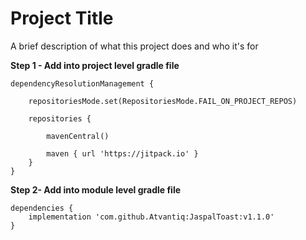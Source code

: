 
# Project Title

A brief description of what this project does and who it's for

**Step 1 - Add into project level gradle file**

~~~ 
dependencyResolutionManagement {
    
    repositoriesMode.set(RepositoriesMode.FAIL_ON_PROJECT_REPOS)
    
    repositories {
    
        mavenCentral()
    
        maven { url 'https://jitpack.io' }
    }
}
~~~

**Step 2- Add into module level gradle file**
~~~
dependencies {
    implementation 'com.github.Atvantiq:JaspalToast:v1.1.0'
}
~~~
